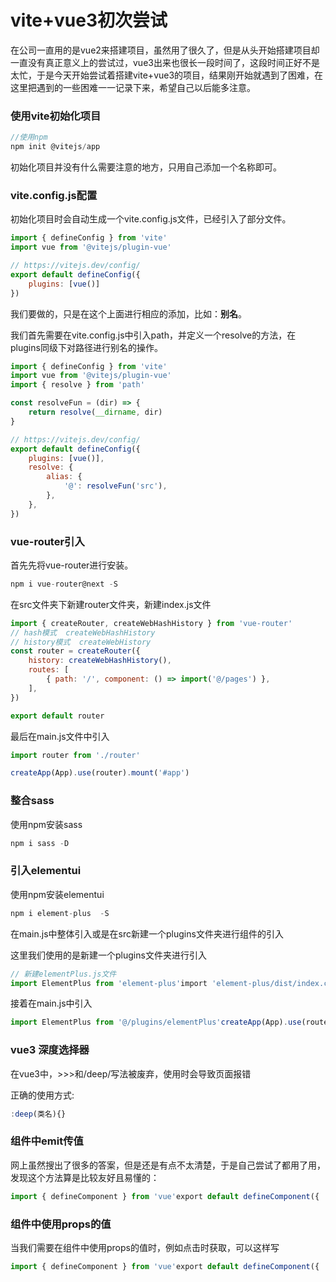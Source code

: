 # vite+vue3初次尝试

在公司一直用的是vue2来搭建项目，虽然用了很久了，但是从头开始搭建项目却一直没有真正意义上的尝试过，vue3出来也很长一段时间了，这段时间正好不是太忙，于是今天开始尝试着搭建vite+vue3的项目，结果刚开始就遇到了困难，在这里把遇到的一些困难一一记录下来，希望自己以后能多注意。

### 使用vite初始化项目

``` JavaScript
//使用npm
npm init @vitejs/app
```

初始化项目并没有什么需要注意的地方，只用自己添加一个名称即可。

### vite.config.js配置

初始化项目时会自动生成一个vite.config.js文件，已经引入了部分文件。

```javascript
import { defineConfig } from 'vite'
import vue from '@vitejs/plugin-vue'

// https://vitejs.dev/config/
export default defineConfig({
    plugins: [vue()]
})
```

我们要做的，只是在这个上面进行相应的添加，比如：**别名**。

我们首先需要在vite.config.js中引入path，并定义一个resolve的方法，在plugins同级下对路径进行别名的操作。

```javascript
import { defineConfig } from 'vite'
import vue from '@vitejs/plugin-vue'
import { resolve } from 'path'

const resolveFun = (dir) => {
    return resolve(__dirname, dir)
}

// https://vitejs.dev/config/
export default defineConfig({
    plugins: [vue()],
    resolve: {
        alias: {
            '@': resolveFun('src'),
        },
    },
})
```

### vue-router引入

首先先将vue-router进行安装。

``` javascript
npm i vue-router@next -S   
```

在src文件夹下新建router文件夹，新建index.js文件

```javascript
import { createRouter, createWebHashHistory } from 'vue-router'
// hash模式  createWebHashHistory
// history模式  createWebHistory
const router = createRouter({
    history: createWebHashHistory(),
    routes: [
        { path: '/', component: () => import('@/pages') },
    ],
})

export default router
```

最后在main.js文件中引入

```javascript
import router from './router'

createApp(App).use(router).mount('#app')
```

### 整合sass

使用npm安装sass

``` javascript
npm i sass -D
```

### 引入elementui

使用npm安装elementui

``` javascript
npm i element-plus  -S 
```

在main.js中整体引入或是在src新建一个plugins文件夹进行组件的引入

这里我们使用的是新建一个plugins文件夹进行引入

``` javascript
// 新建elementPlus.js文件
import ElementPlus from 'element-plus'import 'element-plus/dist/index.css'export default (app) => {    app.use(ElementPlus)}
```

接着在main.js中引入

``` javascript
import ElementPlus from '@/plugins/elementPlus'createApp(App).use(router).use(ElementPlus).mount('#app')
```

### vue3 深度选择器

在vue3中，>>>和/deep/写法被废弃，使用时会导致页面报错

正确的使用方式:

``` javascript
:deep(类名){}
```

### 组件中emit传值

网上虽然搜出了很多的答案，但是还是有点不太清楚，于是自己尝试了都用了用，发现这个方法算是比较友好且易懂的：

``` javascript
import { defineComponent } from 'vue'export default defineComponent({  props: {    //props传值  },  emits: ['changeMenu'],//定义emit的方法名  setup: (props, context) => {    const methods = {      //子组件事件名      changeMenu: (val) => {        context.emit('changeMenu', val)//传值到父组件      },    }    return { ...methods }  },})
```

### 组件中使用props的值

当我们需要在组件中使用props的值时，例如点击时获取，可以这样写

``` javascript
import { defineComponent } from 'vue'export default defineComponent({  //必须要提前声名props的类型，不然在setup中获取不到  props: {    isCollapse: {      default: () => false,      type: Boolean,    },    defaultAvatar: {      default: () => '',      type: String,    },  },  emits: ['changeCollapse'],  setup(props, context) {    const methods = {      changeCollapse: () => {        context.emit('changeCollapse', !props.isCollapse)//获取到了props的传值      },    }    return { ...methods }  },})
```

